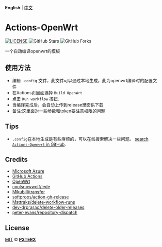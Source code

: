 **English** | [中文](https://p3terx.com/archives/build-openwrt-with-github-actions.html)

# Actions-OpenWrt

[![LICENSE](https://img.shields.io/github/license/mashape/apistatus.svg?style=flat-square&label=LICENSE)](https://github.com/P3TERX/Actions-OpenWrt/blob/master/LICENSE)
![GitHub Stars](https://img.shields.io/github/stars/P3TERX/Actions-OpenWrt.svg?style=flat-square&label=Stars&logo=github)
![GitHub Forks](https://img.shields.io/github/forks/P3TERX/Actions-OpenWrt.svg?style=flat-square&label=Forks&logo=github)

一个自动编译openwrt的模板

## 使用方法

- 编辑 `.config` 文件，此文件可以通过本地生成，此为openwrt编译时的配置文件
- 在Actions页里面选择 `Build OpenWrt`
- 点击 `Run workflow` 按钮.
- 当编译完成后，会自动上传到release里面供下载
- 备注:这里面对一些参数和token要注意权限的问题

## Tips

- `.config`在本地生成是有些麻烦的，可以在线搜索解决一些问题。 [search `Actions-Openwrt` in GitHub](https://github.com/search?q=Actions-openwrt).


## Credits

- [Microsoft Azure](https://azure.microsoft.com)
- [GitHub Actions](https://github.com/features/actions)
- [OpenWrt](https://github.com/openwrt/openwrt)
- [coolsnowwolf/lede](https://github.com/coolsnowwolf/lede)
- [Mikubill/transfer](https://github.com/Mikubill/transfer)
- [softprops/action-gh-release](https://github.com/softprops/action-gh-release)
- [Mattraks/delete-workflow-runs](https://github.com/Mattraks/delete-workflow-runs)
- [dev-drprasad/delete-older-releases](https://github.com/dev-drprasad/delete-older-releases)
- [peter-evans/repository-dispatch](https://github.com/peter-evans/repository-dispatch)

## License

[MIT](https://github.com/P3TERX/Actions-OpenWrt/blob/main/LICENSE) © [**P3TERX**](https://p3terx.com)
